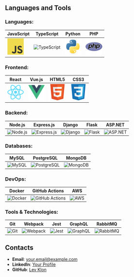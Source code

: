 ## Languages and Tools 
<div>

### Languages:
| JavaScript | TypeScript | Python | PHP |
|------------|------------|--------|-----|
| <img src="https://github.com/devicons/devicon/blob/master/icons/javascript/javascript-original.svg" title="JavaScript" alt="JavaScript" width="55" height="55"/> | <img src="https://cdn.jsdelivr.net/gh/devicons/devicon/icons/typescript/typescript-original.svg" title="TypeScript" alt="TypeScript" width="55" height="55"/> | <img src="https://github.com/devicons/devicon/blob/master/icons/python/python-original.svg" title="Python" alt="Python" width="55" height="55"/> | <img src="https://github.com/devicons/devicon/blob/master/icons/php/php-original.svg" title="PHP" alt="PHP" width="55" height="55"/> |

### Frontend:
| React | Vue.js | HTML5 | CSS3 |
|-------|--------|-------|------|
| <img src="https://github.com/devicons/devicon/blob/master/icons/react/react-original.svg" title="React" alt="React" width="55" height="55"/> | <img src="https://github.com/devicons/devicon/blob/master/icons/vuejs/vuejs-original.svg" title="Vue.js" alt="Vue.js" width="55" height="55"/> | <img src="https://github.com/devicons/devicon/blob/master/icons/html5/html5-original.svg" title="HTML5" alt="HTML5" width="55" height="55"/> | <img src="https://github.com/devicons/devicon/blob/master/icons/css3/css3-original.svg" title="CSS3" alt="CSS3" width="55" height="55"/> |

### Backend:
| Node.js | Express.js | Django | Flask | ASP.NET |
|---------|------------|--------|-------|---------|
| <img src="https://cdn.jsdelivr.net/gh/devicons/devicon/icons/nodejs/nodejs-original.svg" title="Node.js" alt="Node.js" width="55" height="55"/> | <img src="https://cdn.jsdelivr.net/gh/devicons/devicon/icons/express/express-original.svg" title="Express.js" alt="Express.js" width="55" height="55"/> | <img src="https://cdn.jsdelivr.net/gh/devicons/devicon/icons/django/django-plain.svg" title="Django" alt="Django" width="55" height="55"/> | <img src="https://cdn.jsdelivr.net/gh/devicons/devicon/icons/flask/flask-original.svg" title="Flask" alt="Flask" width="55" height="55"/> | <img src="https://cdn.jsdelivr.net/gh/devicons/devicon/icons/dotnetcore/dotnetcore-original.svg" title="ASP.NET" alt="ASP.NET" width="55" height="55"/> |

### Databases:
| MySQL | PostgreSQL | MongoDB |
|-------|------------|---------|
| <img src="https://cdn.jsdelivr.net/gh/devicons/devicon/icons/mysql/mysql-original.svg" title="MySQL" alt="MySQL" width="55" height="55"/> | <img src="https://cdn.jsdelivr.net/gh/devicons/devicon/icons/postgresql/postgresql-original.svg" title="PostgreSQL" alt="PostgreSQL" width="55" height="55"/> | <img src="https://cdn.jsdelivr.net/gh/devicons/devicon/icons/mongodb/mongodb-original.svg" title="MongoDB" alt="MongoDB" width="55" height="55"/> |

### DevOps:
| Docker | GitHub Actions | AWS |
|--------|----------------|-----|
| <img src="https://cdn.jsdelivr.net/gh/devicons/devicon/icons/docker/docker-original.svg" title="Docker" alt="Docker" width="55" height="55"/> | <img src="https://cdn.jsdelivr.net/gh/devicons/devicon/icons/github/github-original.svg" title="GitHub Actions" alt="GitHub Actions" width="55" height="55"/> | <img src="https://cdn.jsdelivr.net/gh/devicons/devicon/icons/amazonwebservices/amazonwebservices-original-wordmark.svg" title="AWS" alt="AWS" width="55" height="55"/> |

### Tools & Technologies:
| Git | Webpack | Jest | GraphQL | RabbitMQ |
|-----|---------|------|---------|----------|
| <img src="https://cdn.jsdelivr.net/gh/devicons/devicon/icons/git/git-original.svg" title="Git" alt="Git" width="55" height="55"/> | <img src="https://cdn.jsdelivr.net/gh/devicons/devicon/icons/webpack/webpack-original.svg" title="Webpack" alt="Webpack" width="55" height="55"/> | <img src="https://cdn.jsdelivr.net/gh/devicons/devicon/icons/jest/jest-plain.svg" title="Jest" alt="Jest" width="55" height="55"/> | <img src="https://cdn.jsdelivr.net/gh/devicons/devicon/icons/graphql/graphql-plain.svg" title="GraphQL" alt="GraphQL" width="55" height="55"/> | <img src="https://cdn.jsdelivr.net/gh/devicons/devicon/icons/rabbitmq/rabbitmq-original.svg" title="RabbitMQ" alt="RabbitMQ" width="55" height="55"/> |

</div>

## Contacts
- **Email**: [your.email@example.com](mailto:your.email@example.com)
- **LinkedIn**: [Your Profile](https://linkedin.com/in/yourprofile)
- **GitHub**: [Lev Klon](https://github.com/levklon)
